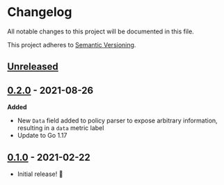 # Changelog

All notable changes to this project will be documented in this file.

This project adheres to [Semantic Versioning](https://semver.org/spec/v2.0.0.html).

## [Unreleased](https://github.com/cmacrae/kove/compare/v0.2.0...HEAD)

## [0.2.0](https://github.com/cmacrae/kove/releases/tag/v0.2.0) - 2021-08-26

**Added**
- New `Data` field added to policy parser to expose arbitrary information, resulting in a `data` metric label
- Update to Go 1.17

## [0.1.0](https://github.com/cmacrae/kove/releases/tag/v0.1.0) - 2021-02-22

- Initial release! :tada:

